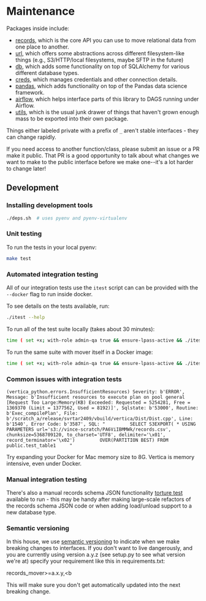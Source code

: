 # Maintenance

Packages inside include:

* [records](./records_mover/records/), which is the core API you
  can use to move relational data from one place to another.
* [url](./records_mover/url/), which offers some abstractions
  across different filesystem-like things (e.g., S3/HTTP/local
  filesystems, maybe SFTP in the future)
* [db](./records_mover/db/), which adds some functionality on top of
  SQLAlchemy for various different database types.
* [creds](./records_mover/creds/), which manages credentials and
  other connection details.
* [pandas](./records_mover/pandas/), which adds functionality on top
  of the Pandas data science framework.
* [airflow](./records_mover/airflow/), which helps interface parts
  of this library to DAGS running under Airflow.
* [utils](./records_mover/utils/), which is the usual junk drawer of
  things that haven't grown enough mass to be exported into their own
  package.

Things either labeled private with a prefix of `_` aren't stable
interfaces - they can change rapidly.

If you need access to another function/class, please submit an issue
or a PR make it public.  That PR is a good opportunity to talk about
what changes we want to make to the public interface before we make
one--it's a lot harder to change later!

## Development

### Installing development tools

```bash
./deps.sh  # uses pyenv and pyenv-virtualenv
```

### Unit testing

To run the tests in your local pyenv:

```bash
make test
```

### Automated integration testing

All of our integration tests use the `itest` script can can be provided
with the `--docker` flag to run inside docker.

To see details on the tests available, run:

   ```sh
   ./itest --help
   ```

To run all of the test suite locally (takes about 30 minutes):

   ```sh
   time ( set +x; with-role admin-qa true && ensure-lpass-active && ./itest all )
   ```

To run the same suite with mover itself in a Docker image:

   ```sh
   time ( set +x; with-role admin-qa true && ensure-lpass-active && ./itest --docker all )
   ```

### Common issues with integration tests

```vertica
(vertica_python.errors.InsufficientResources) Severity: b'ERROR', Message: b'Insufficient resources to execute plan on pool general [Request Too Large:Memory(KB) Exceeded: Requested = 5254281, Free = 1369370 (Limit = 1377562, Used = 8192)]', Sqlstate: b'53000', Routine: b'Exec_compilePlan', File: b'/scratch_a/release/svrtar2409/vbuild/vertica/Dist/Dist.cpp', Line: b'1540', Error Code: b'3587', SQL: "         SELECT S3EXPORT( * USING PARAMETERS url='s3://vince-scratch/PA6ViIBMMWk/records.csv', chunksize=5368709120, to_charset='UTF8', delimiter='\x01', record_terminator='\x02')         OVER(PARTITION BEST) FROM public.test_table1     "
```

Try expanding your Docker for Mac memory size to 8G.  Vertica is
memory intensive, even under Docker.

### Manual integration testing

There's also a manual records schema JSON functionality
[torture test](tests/integration/table2table/TORTURE.md) available to run -
this may be handy after making large-scale refactors of the records
schema JSON code or when adding load/unload support to a new database
type.

### Semantic versioning

In this house, we use [semantic versioning](http://semver.org) to indicate
when we make breaking changes to interfaces.  If you don't want to live
dangerously, and you are currently using version a.y.z (see setup.py to see
what version we're at) specify your requirement like this in requirements.txt:

records_mover>=a.x.y,<b

This will make sure you don't get automatically updated into the next
breaking change.
